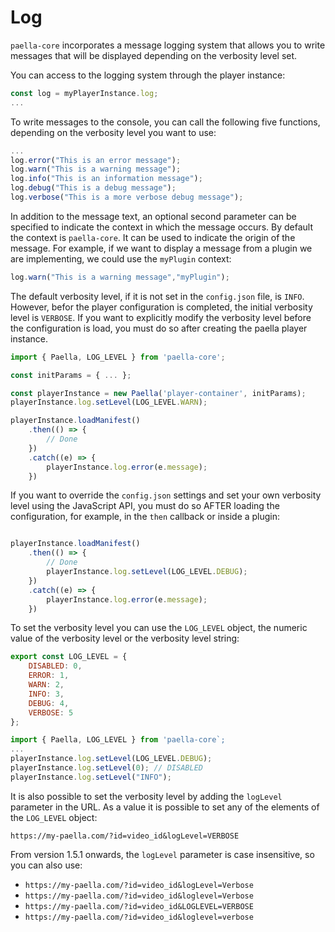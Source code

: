 # Log

`paella-core` incorporates a message logging system that allows you to write messages that will be displayed depending on the verbosity level set.

You can access to the logging system through the player instance:

```javascript
const log = myPlayerInstance.log;
...
```

To write messages to the console, you can call the following five functions, depending on the verbosity level you want to use:

```javascript
...
log.error("This is an error message");
log.warn("This is a warning message");
log.info("This is an information message");
log.debug("This is a debug message");
log.verbose("This is a more verbose debug message");
```

In addition to the message text, an optional second parameter can be specified to indicate the context in which the message occurs. By default the context is `paella-core`. It can be used to indicate the origin of the message. For example, if we want to display a message from a plugin we are implementing, we could use the `myPlugin` context:

```javascript
log.warn("This is a warning message","myPlugin");
```

The default verbosity level, if it is not set in the `config.json` file, is `INFO`. However, befor the player configuration is completed, the initial verbosity level is `VERBOSE`. If you want to explicitly modify the verbosity level before the configuration is load, you must do so after creating the paella player instance.

```javascript
import { Paella, LOG_LEVEL } from 'paella-core';

const initParams = { ... };

const playerInstance = new Paella('player-container', initParams);
playerInstance.log.setLevel(LOG_LEVEL.WARN);

playerInstance.loadManifest()
    .then(() => {
        // Done
    })
    .catch((e) => {
        playerInstance.log.error(e.message);
    })
```

If you want to override the `config.json` settings and set your own verbosity level using the JavaScript API, you must do so AFTER loading the configuration, for example, in the `then` callback or inside a plugin:

```javascript

playerInstance.loadManifest()
    .then(() => {
        // Done
        playerInstance.log.setLevel(LOG_LEVEL.DEBUG);
    })
    .catch((e) => {
        playerInstance.log.error(e.message);
    })
```

To set the verbosity level you can use the `LOG_LEVEL` object, the numeric value of the verbosity level or the verbosity level string:

```javascript
export const LOG_LEVEL = {
    DISABLED: 0,
    ERROR: 1,
    WARN: 2,
    INFO: 3,
    DEBUG: 4,
    VERBOSE: 5
};
```

```javascript
import { Paella, LOG_LEVEL } from 'paella-core`;
...
playerInstance.log.setLevel(LOG_LEVEL.DEBUG);
playerInstance.log.setLevel(0); // DISABLED
playerInstance.log.setLevel("INFO");
```

It is also possible to set the verbosity level by adding the `logLevel` parameter in the URL. As a value it is possible to set any of the elements of the `LOG_LEVEL` object:

`https://my-paella.com/?id=video_id&logLevel=VERBOSE`


From version 1.5.1 onwards, the `logLevel` parameter is case insensitive, so you can also use:

- `https://my-paella.com/?id=video_id&logLevel=Verbose`
- `https://my-paella.com/?id=video_id&loglevel=Verbose`
- `https://my-paella.com/?id=video_id&LOGLEVEL=VERBOSE`
- `https://my-paella.com/?id=video_id&loglevel=verbose`



